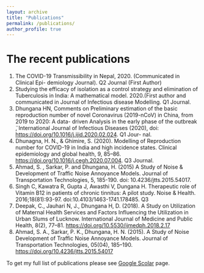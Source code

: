 ```yaml
---
layout: archive
title: "Publications"
permalink: /publications/
author_profile: true
---
```

The recent publications
========================
1. The COVID-19 Transmissibility in Nepal, 2020. (Communicated in Clinical Epi- demiology Journal). Q2 Journal (First Author)
2. Studying the efficacy of isolation as a control strategy and elimination of Tuberculosis in India: A mathematical model. 2020.(First author and communicated in Journal of Infectious disease Modelling. Q1 Journal.
3. Dhungana HN, Comments on  ̈Preliminary estimation of the basic reproduction number of novel Coronavirus (2019-nCoV) in China, from 2019 to 2020: A data- driven Analysis in the early phase of the outbreak ̈, International Journal of Infectious Diseases (2020), doi: https://doi.org/10.1016/j.ijid.2020.02.024. Q1 Jour- nal.
4. Dhunagna, H. N., & Ghimire, S. (2020). Modelling of Reproduction number for COVID-19 in India and high incidence states. Clinical epidemiology and global health, 9, 85–86. https://doi.org/10.1016/j.cegh.2020.07.004. Q3 Journal.
5. Ahmad, S. , Sarkar, P. and Dhungana, H. (2015) A Study of Noise & Development of Traffic Noise Annoyance Models. Journal of Transportation Technologies, 5, 185-190. doi: 10.4236/jtts.2015.54017.
6. Singh C, Kawatra R, Gupta J, Awasthi V, Dungana H. Therapeutic role of Vitamin B12 in patients of chronic tinnitus: A pilot study. Noise & Health. 2016;18(81):93-97. doi:10.4103/1463-1741.178485. Q3
7. Deepak, C., Jauhari N, J., Dhungana H, D. (2018). A Study on Utilization of Maternal Health Services and Factors Influencing the Utilization in Urban Slums of Lucknow. International Journal of Medicine and Public Health, 8(2), 77–81. https://doi.org/10.5530/ijmedph.2018.2.17
8. Ahmad, S. A., Sarkar, P. K., Dhungana, H. N. (2015). A Study of Noise Development of Traffic Noise Annoyance Models. Journal of Transportation Technologies, 05(04), 185–190. https://doi.org/10.4236/jtts.2015.54017


 <p> To get my full list of publications please see <a href = "https://scholar.google.com/citations?user=gEnSbEEAAAAJ&hl=en" target="_blank">Google Scolar</a> page.
